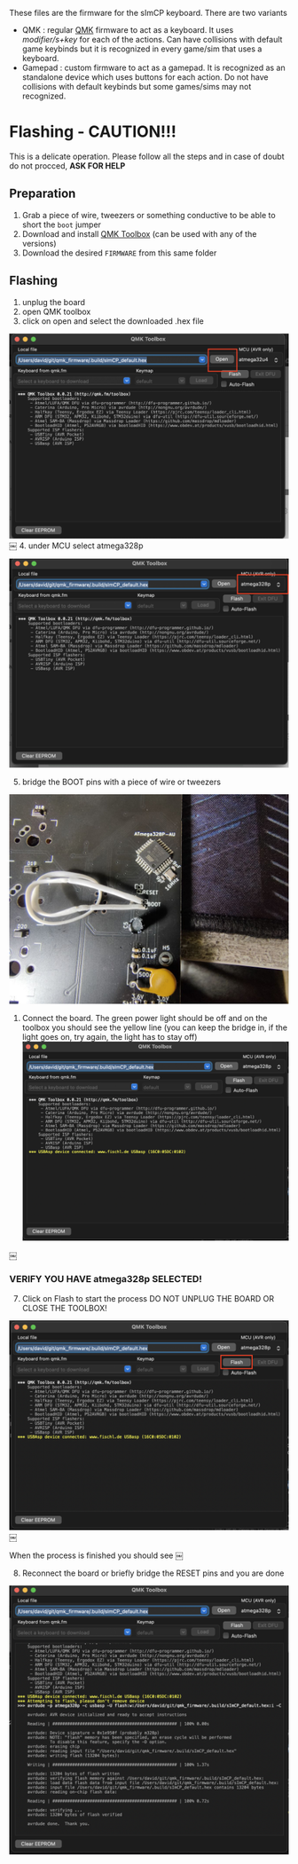 These files are the firmware for the sImCP keyboard. There are two variants

* QMK : regular [QMK](https://github.com/qmk/qmk_firmware) firmware to act as a keyboard. It uses *modifier/s+key* for each of the actions. Can have collisions with default game keybinds but it is recognized in every game/sim that uses a keyboard.
* Gamepad : custom firmware to act as a gamepad. It is recognized as an standalone device which uses buttons for each action. Do not have collisions with default keybinds but some games/sims may not recognized.

# Flashing - CAUTION!!!

This is a delicate operation. Please follow all the steps and in case of doubt do not procced, **ASK FOR HELP**
## Preparation

1. Grab a piece of wire, tweezers or something conductive to be able to short the `boot` jumper 
2. Download and install [QMK Toolbox](https://github.com/qmk/qmk_toolbox/releases) (can be used with any of the versions)
3. Download the desired `FIRMWARE` from this same folder

## Flashing

1. unplug the board
2. open QMK toolbox
3. click on open and select the downloaded .hex file

![select the hex file](https://raw.githubusercontent.com/dsanchezseco/sImCP/main/images/flashing-1.png)
￼
4. under MCU select atmega328p

![select the MCU](https://raw.githubusercontent.com/dsanchezseco/sImCP/main/images/flashing-2.png)

5. bridge the BOOT pins with a piece of wire or tweezers

![bridge boot](https://raw.githubusercontent.com/dsanchezseco/sImCP/main/images/flashing-2.1.jpg)

1. Connect the board. The green power light should be off and on the toolbox you should see the yellow line (you can keep the bridge in, if the light goes on, try again, the light has to stay off)
![MCU recognized](https://raw.githubusercontent.com/dsanchezseco/sImCP/main/images/flashing-3.png)

￼

### VERIFY YOU HAVE atmega328p SELECTED!

7. Click on Flash to start the process DO NOT UNPLUG THE BOARD OR CLOSE THE TOOLBOX!

![flash](https://raw.githubusercontent.com/dsanchezseco/sImCP/main/images/flashing-4.png)
￼

When the process is finished you should see
￼

8. Reconnect the board  or briefly bridge the RESET pins and you are done

![done](https://raw.githubusercontent.com/dsanchezseco/sImCP/main/images/flashing-5.png)
